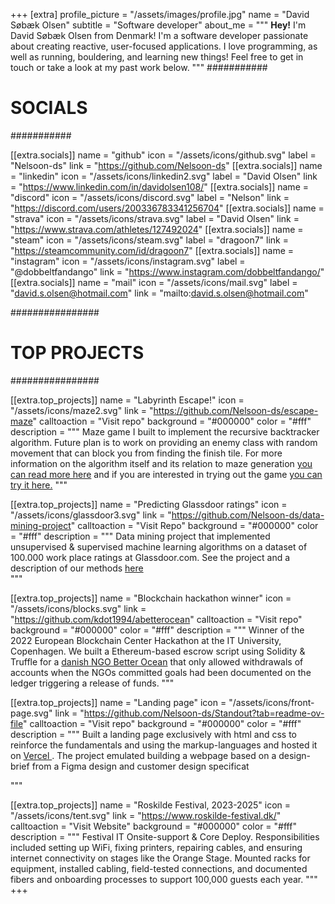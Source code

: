 +++
[extra]
profile_picture = "/assets/images/profile.jpg"
name = "David Søbæk Olsen"
subtitle = "Software developer"
about_me = """
**Hey!** I'm David Søbæk Olsen from Denmark! I'm a software developer passionate about creating reactive, user-focused applications. I love programming, as well as running, bouldering, and learning new things! Feel free to get in touch or take a look at my past work below.
"""
###########
# SOCIALS #
###########

[[extra.socials]]
name = "github"
icon = "/assets/icons/github.svg"
label = "Nelsoon-ds"
link = "https://github.com/Nelsoon-ds"
[[extra.socials]]
name = "linkedin"
icon = "/assets/icons/linkedin2.svg"
label = "David Olsen"
link = "https://www.linkedin.com/in/davidolsen108/"
[[extra.socials]]
name = "discord"
icon = "/assets/icons/discord.svg"
label = "Nelson"
link = "https://discord.com/users/200336783341256704"
[[extra.socials]]
name = "strava"
icon = "/assets/icons/strava.svg"
label = "David Olsen"
link = "https://www.strava.com/athletes/127492024"
[[extra.socials]]
name = "steam"
icon = "/assets/icons/steam.svg"
label = "dragoon7"
link = "https://steamcommunity.com/id/dragoon7"
[[extra.socials]]
name = "instagram"
icon = "/assets/icons/instagram.svg"
label = "@dobbeltfandango"
link = "https://www.instagram.com/dobbeltfandango/"
[[extra.socials]]
name = "mail"
icon = "/assets/icons/mail.svg"
label = "david.s.olsen@hotmail.com"
link = "mailto:david.s.olsen@hotmail.com"

################
# TOP PROJECTS #
################

[[extra.top_projects]]
name = "Labyrinth Escape!"
icon = "/assets/icons/maze2.svg"
link = "https://github.com/Nelsoon-ds/escape-maze"
calltoaction = "Visit repo"
background = "#000000"
color = "#fff"
description = """
Maze game I built to implement the recursive backtracker algorithm. Future plan is to work on providing an enemy class with random movement that can block you from finding the finish tile.  For more information on the algorithm itself and its relation to maze generation [you can read more here](https://en.wikipedia.org/wiki/Maze_generation_algorithm) and if you are interested in trying out the game [you can try it here.](https://nelsoon-ds.github.io/escape-maze)
"""

[[extra.top_projects]]
name = "Predicting Glassdoor ratings"
icon = "/assets/icons/glassdoor3.svg"
link = "https://github.com/Nelsoon-ds/data-mining-project"
calltoaction = "Visit Repo"
background = "#000000"
color = "#fff"
description = """
Data mining project that implemented unsupervised & supervised machine learning algorithms on a dataset of 100.000 work place ratings at Glassdoor.com. See the project and a description of our methods [here](https://github.com/Nelsoon-ds/data-mining-project/blob/main/report/glassdoor_report.pdf)  
"""

[[extra.top_projects]]
name = "Blockchain hackathon winner"
icon = "/assets/icons/blocks.svg"
link = "https://github.com/kdot1994/abetterocean"
calltoaction = "Visit repo"
background = "#000000"
color = "#fff"
description = """
Winner of the 2022 European Blockchain Center Hackathon at the IT University, Copenhagen.
We built a Ethereum-based escrow script using Solidity & Truffle for a  [ danish NGO Better Ocean](https://www.facebook.com/ABetterOceanCom/) that only allowed withdrawals of accounts when the NGOs committed goals had been documented on the ledger triggering a release of funds. 
"""

[[extra.top_projects]]
name = "Landing page"
icon = "/assets/icons/front-page.svg"
link = "https://github.com/Nelsoon-ds/Standout?tab=readme-ov-file"
calltoaction = "Visit repo"
background = "#000000"
color = "#fff"
description = """
Built a landing page exclusively with html and css to reinforce the fundamentals  and using the markup-languages and hosted it on [ Vercel ](https://standout-theta.vercel.app/). The project emulated building a webpage based on a design-brief from a Figma design and customer design specificat


"""

[[extra.top_projects]]
name = "Roskilde Festival, 2023-2025"
icon = "/assets/icons/tent.svg"
link = "https://www.roskilde-festival.dk/"
calltoaction = "Visit Website"
background = "#000000"
color = "#fff"
description = """
Festival IT Onsite-support & Core Deploy.
Responsibilities included setting up WiFi, fixing printers, repairing cables, and ensuring internet connectivity on stages like the Orange Stage. Mounted racks for equipment, installed cabling, field-tested connections, and documented fibers and onboarding processes to support 100,000 guests each year.
"""
+++
